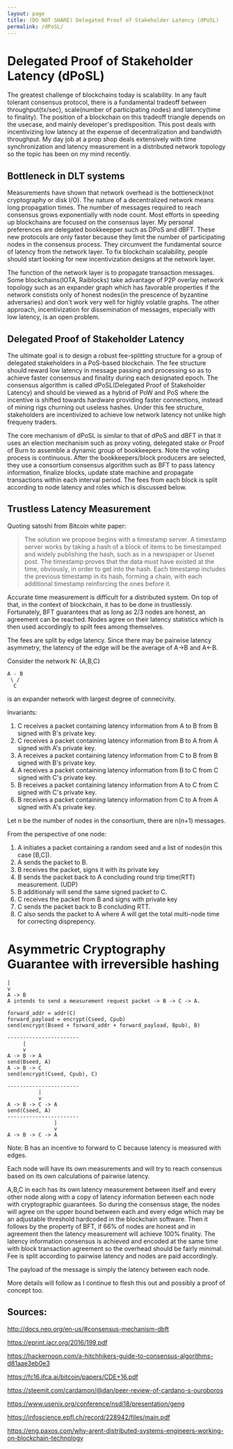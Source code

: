 ```yaml
---
layout: page
title: (DO NOT SHARE) Delegated Proof of Stakeholder Latency (dPoSL)
permalink: /dPoSL/
---
```


# Delegated Proof of Stakeholder Latency (dPoSL)

The greatest challenge of blockchains today is scalability. In any fault tolerant consensus protocol, there is a fundamental tradeoff between throughput(tx/sec), scale(number of participating nodes) and latency(time to finality). The position of a blockchain on this tradeoff triangle depends on the usecase, and mainly developer's predisposition. This post deals with incentivizing low latency at the expense of decentralization and bandwidth throughput. My day job at a prop shop deals extensively with time synchronization and latency measurement in a distributed network topology so the topic has been on my mind recently.

## Bottleneck in DLT systems

Measurements have shown that network overhead is the bottleneck(not cryptography or disk I/O). The nature of a decentralized network means long propagation times. The number of messages required to reach consensus grows exponentially with node count. Most efforts in speeding up blockchains are focused on the consensus layer. My personal preferences are delegated bookkeepper such as DPoS and dBFT. These new protocols are only faster because they limit the number of participating nodes in the consensus process. They circumvent the fundamental source of latency from the network layer. To fix blockchain scalability, people should start looking for new incentivization designs at the network layer.

The function of the network layer is to propagate transaction messages. Some blockchains(IOTA, Raiblocks) take advantage of P2P overlay network topology such as an expander graph which has favorable properties if the network constists only of honest nodes(in the prescence of byzantine adversaries) and don't work very well for highly volatile graphs. The other approach, incentivization for dissemination of messages, especially with low latency, is an open problem.

## Delegated Proof of Stakeholder Latency

The ultimate goal is to design a robust fee-splitting structure for a group of delegated stakeholders in a PoS-based blockchain. The fee structure should reward low latency in message passing and processing so as to achieve faster consensus and finality during each designated epoch. The consensus algorithm is called dPoSL(Delegated Proof of Stakeholder Latency) and should be viewed as a hybrid of PoW and PoS where the incentive is shifted towards hardware providing faster connections, instead of mining rigs churning out useless hashes. Under this fee structure, stakeholders are incentivized to achieve low network latency not unlike high frequeny traders.

The core mechanism of dPoSL is similar to that of dPoS and dBFT in that it uses an election mechanism such as proxy voting, delegated stake or Proof of Burn to assemble a dynamic group of bookkeepers. Note the voting process is continuous. After the bookkeepers/block producers are selected, they use a consortium consensus algorithm such as BFT to pass latency information, finalize blocks, update state machine and propagate transactions within each interval period. The fees from each block is split according to node latency and roles which is discussed below.

## Trustless Latency Measurement

Quoting satoshi from Bitcoin white paper:

> The solution we propose begins with a timestamp server. A timestamp server works by taking a hash of a block of items to be timestamped and widely publishing the hash, such as in a newspaper or Usenet post. The timestamp proves that the data must have existed at the time, obviously, in order to get into the hash. Each timestamp includes the previous timestamp in its hash, forming a chain, with each additional timestamp reinforcing the ones before it.

Accurate time measurement is difficult for a distributed system. On top of that, in the context of blockchain, it has to be done in trustlessly. Fortunately, BFT guarantees that as long as 2/3 nodes are honest, an agreement can be reached. Nodes agree on their latency statistics which is then used accordingly to spilt fees among themselves.

The fees are split by edge latency. Since there may be pairwise latency asymmetry, the latency of the edge will be the average of A->B and A<-B.

Consider the network N: {A,B,C}

```
A - B
 \ /
  C
```

is an expander network with largest degree of connecivity.

Invariants:
1. C receives a packet containing latency information from A to B from B signed with B's private key.
2. C receives a packet containing latency information from B to A from A signed with A's private key.
3. A receives a packet containing latency information from C to B from B signed with B's private key.
4. A receives a packet containing latency information from B to C from C signed with C's private key.
5. B receives a packet containing latency information from A to C from C signed with C's private key.
6. B receives a packet containing latency information from C to A from A signed with A's private key.

Let n be the number of nodes in the consortium, there are n(n+1) messages.

From the perspective of one node:
1. A initiates a packet containing a random seed and a list of nodes(in this case [B,C]).
2. A sends the packet to B.
3. B receives the packet, signs it with its private key
4. B sends the packet back to A concluding round trip time(RTT) measurement. (UDP)
5. B additionaly will send the same signed packet to C.
6. C receives the packet from B and signs with private key
7. C sends the packet back to B concluding RTT.
8. C also sends the packet to A where A will get the total multi-node time for correcting disprepency.

# Asymmetric Cryptography Guarantee with irreversible hashing

```
|
v
A -> B
A intends to send a measurement request packet -> B -> C -> A.

forward_addr = addr(C)
forward_payload = encrypt(Cseed, Cpub)
send(encrypt(Bseed + forward_addr + forward_payload, Bpub), B)

-----------------------
     |
     v
A -> B -> A
send(Bseed, A)
A -> B -> C
send(encrypt(Cseed, Cpub), C)

-----------------------
          |
          v
A -> B -> C -> A
send(Cseed, A)
-----------------------
               |
               v
A -> B -> C -> A

```

Note: B has an incentive to forward to C because latency is measured with edges.

Each node will have its own measurements and will try to reach consensus based on its own calculations of pairwise latency.

A,B,C in each has its own latency measurement between itself and every other node along with a copy of latency information between each node with cryptographic guarantees. So during the consensus stage, the nodes will agree on the upper bound between each and every edge which may be an adjustable threshold hardcoded in the blockchain software. Then it follows by the property of BFT, if 66% of nodes are honest and in agreement then the latency measurement will achieve 100% finality. The latency information consensus is achieved and encoded at the same time with block transaction agreement so the overhead should be fairly minimal. Fee is split according to pairwise latency and nodes are paid accordingly.

The payload of the message is simply the latency between each node.

More details will follow as I continue to flesh this out and possibly a proof of concept too.

## Sources:

http://docs.neo.org/en-us/#consensus-mechanism-dbft

https://eprint.iacr.org/2016/199.pdf

https://hackernoon.com/a-hitchhikers-guide-to-consensus-algorithms-d81aae3eb0e3

https://fc16.ifca.ai/bitcoin/papers/CDE+16.pdf

https://steemit.com/cardamon/@dan/peer-review-of-cardano-s-ouroboros

https://www.usenix.org/conference/nsdi18/presentation/geng

https://infoscience.epfl.ch/record/228942/files/main.pdf

https://eng.paxos.com/why-arent-distributed-systems-engineers-working-on-blockchain-technology

